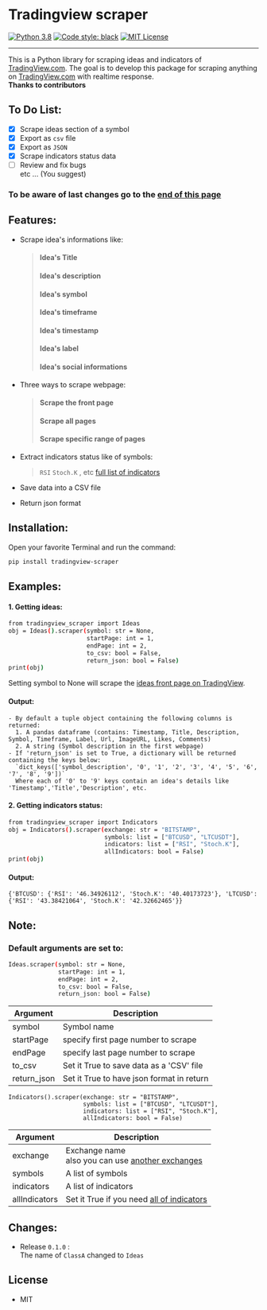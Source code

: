 # Tradingview scraper
[![Python 3.8](https://img.shields.io/badge/python-3.8-blue.svg)](https://www.python.org/downloads/release/python-380/)
[![Code style: black](https://img.shields.io/badge/code%20style-black-000000.svg)](https://github.com/psf/black)
[![MIT License](https://img.shields.io/github/license/mnwato/tradingview-scraper.svg?color=brightgreen)](https://opensource.org/licenses/MIT)

---

This is a Python library for scraping ideas and indicators of [TradingView.com](https://www.tradingview.com).
The goal is to develop this package for scraping anything on [TradingView.com](https://www.tradingview.com) with realtime response.  
**Thanks to contributors**

## To Do List:
- [x] Scrape ideas section of a symbol
- [x] Export as `csv` file
- [x] Export as `JSON`
- [x] Scrape indicators status data
- [ ] Review and fix bugs   
  etc ... (You suggest)

### To be aware of last changes go to the [end of this page](https://github.com/mnwato/tradingview-scraper#changes)

## Features:

- Scrape idea's informations like:
  > #### Idea's Title
  > #### Idea's description
  > #### Idea's symbol
  > #### Idea's timeframe
  > #### Idea's timestamp
  > #### Idea's label
  > #### Idea's social informations

- Three ways to scrape webpage:
  > #### Scrape the front page
  > #### Scrape all pages
  > #### Scrape specific range of pages
- Extract indicators status like of symbols:
  > `RSI` `Stoch.K` , etc [full list of indicators](https://github.com/mnwato/tradingview-scraper/blob/dev/tradingview_scraper/indicators.txt)
- Save data into a CSV file
- Return json format


## Installation:
Open your favorite Terminal and run the command:
```sh
pip install tradingview-scraper
```


## Examples:
#### 1. Getting ideas:
```sh
from tradingview_scraper import Ideas
obj = Ideas().scraper(symbol: str = None,
                      startPage: int = 1,
                      endPage: int = 2,
                      to_csv: bool = False,
                      return_json: bool = False)
print(obj)
```
Setting symbol to None will scrape the [ideas front page on TradingView](https://www.tradingview.com/ideas).

#### Output:
```
- By default a tuple object containing the following columns is returned:
  1. A pandas dataframe (contains: Timestamp, Title, Description, Symbol, Timeframe, Label, Url, ImageURL, Likes, Comments) 
  2. A string (Symbol description in the first webpage)
- If 'return_json' is set to True, a dictionary will be returned containing the keys below:   
  `dict_keys(['symbol_description', '0', '1', '2', '3', '4', '5', '6', '7', '8', '9'])`   
  Where each of '0' to '9' keys contain an idea's details like 'Timestamp','Title','Description', etc.
 ```
#### 2. Getting indicators status:
```sh
from tradingview_scraper import Indicators
obj = Indicators().scraper(exchange: str = "BITSTAMP",
                           symbols: list = ["BTCUSD", "LTCUSDT"],
                           indicators: list = ["RSI", "Stoch.K"],
                           allIndicators: bool = False)
print(obj)
```
#### Output:
```
{'BTCUSD': {'RSI': '46.34926112', 'Stoch.K': '40.40173723'}, 'LTCUSD': {'RSI': '43.38421064', 'Stoch.K': '42.32662465'}}
```
  
## Note:
### Default arguments are set to:
```sh
Ideas.scraper(symbol: str = None,
              startPage: int = 1,
              endPage: int = 2,
              to_csv: bool = False,
              return_json: bool = False)
```
Argument  | Description
--------  | -----------
symbol | Symbol name
startPage | specify first page number to scrape
endPage	| specify last page number to scrape
to_csv | Set it True to save data as a 'CSV' file
return_json | Set it True to have json format in return

```
Indicators().scraper(exchange: str = "BITSTAMP",
                     symbols: list = ["BTCUSD", "LTCUSDT"],
                     indicators: list = ["RSI", "Stoch.K"],
                     allIndicators: bool = False)
```
Argument  | Description
--------  | -----------
exchange | Exchange name<br /> also you can use [another exchanges](https://github.com/mnwato/tradingview-scraper/blob/dev/tradingview_scraper/data/exchanges.txt)
symbols | A list of symbols
indicators | A list of indicators
allIndicators | Set it True if you need [all of indicators](https://github.com/mnwato/tradingview-scraper/blob/dev/tradingview_scraper/data/indicators.txt)


## Changes:
 - Release `0.1.0` :  
   The name of `ClassA` changed to `Ideas`
    
## License
- MIT
